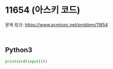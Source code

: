 # 11654 (아스키 코드)

문제 링크: <https://www.acmicpc.net/problem/11654>

<br>

## Python3

```python
print(ord(input()))
```
